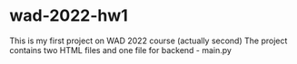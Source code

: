 # wad-2022-hw1
This is my first project on WAD 2022 course (actually second)
The project contains two HTML files and one file for backend - main.py
